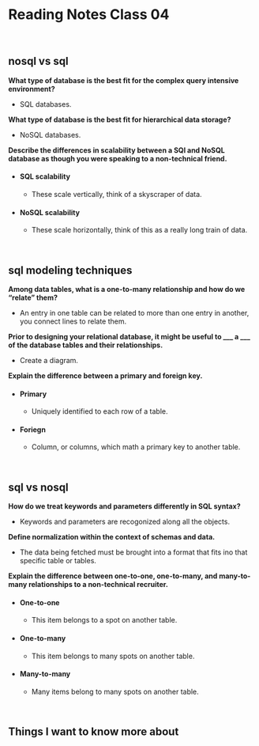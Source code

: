 # Reading Notes Class 04

<br>

## nosql vs sql

**What type of database is the best fit for the complex query intensive environment?**

- SQL databases.

**What type of database is the best fit for hierarchical data storage?**

- NoSQL databases.

**Describe the differences in scalability between a SQl and NoSQL database as though you were speaking to a non-technical friend.**

- #### SQL scalability

  - These scale vertically, think of a skyscraper of data.
 
- #### NoSQL scalability

  -  These scale horizontally, think of this as a really long train of data. 

<br>

## sql modeling techniques

**Among data tables, what is a one-to-many relationship and how do we “relate” them?**

- An entry in one table can be related to more than one entry in another, you connect lines to relate them.

**Prior to designing your relational database, it might be useful to ___ a ___ of the database tables and their relationships.**

- Create a diagram.

**Explain the difference between a primary and foreign key.**

- #### Primary

  - Uniquely identified to each row of a table.
 
- #### Foriegn

  -  Column, or columns, which math a primary key to another table.

<br>

## sql vs nosql

**How do we treat keywords and parameters differently in SQL syntax?**

- Keywords and parameters are recogonized along all the objects.

**Define normalization within the context of schemas and data.**

- The data being fetched must be brought into a format that fits ino that specific table or tables.

**Explain the difference between one-to-one, one-to-many, and many-to-many relationships to a non-technical recruiter.**

- #### One-to-one

  - This item belongs to a spot on another table.

- #### One-to-many

  - This item belongs to many spots on another table.

- #### Many-to-many

  - Many items belong to many spots on another table.

<br>

## Things I want to know more about
